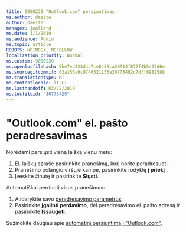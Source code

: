 ```yaml
---
title: 9000239 "Outlook.com" persiuntimas
ms.author: daeite
author: daeite
manager: joallard
ms.date: 3/1/2019
ms.audience: Admin
ms.topic: article
ROBOTS: NOINDEX, NOFOLLOW
localization_priority: Normal
ms.custom: 9000239
ms.openlocfilehash: 5be7ed823d4a7ce0456ca30914f877f4b5e22d6e
ms.sourcegitcommit: 03a156a9c9740521155a30775492c7dff0982588
ms.translationtype: MT
ms.contentlocale: lt-LT
ms.lasthandoff: 03/22/2019
ms.locfileid: "30773429"
---
```

# <a name="forwarding-email-in-outlookcom"></a>"Outlook.com" el. pašto peradresavimas

Norėdami persiųsti vieną laišką vienu metu:

1. El. laiškų sąraše pasirinkite pranešimą, kurį norite peradresuoti.
2. Pranešimo polangio viršuje kampe, pasirinkite rodyklę **į priekį** .
3. Įveskite žinutę ir pasirinkite **Siųsti**.

Automatiškai perduoti visus pranešimus:

1. Atidarykite savo [peradresavimo parametrus](https://outlook.live.com/mail/options/mail/forwarding/forwardingOption).
2. Pasirinkite **įgalinti perdavimo**, dėl peradresavimo el. pašto adresą ir pasirinkite **Išsaugoti**.

Sužinokite daugiau apie [automatinį persiuntimą į "Outlook.com"](https://support.office.com/article/6246987c-6c8f-4144-b255-14fc07007dad).